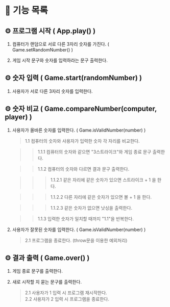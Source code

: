 # 📄 기능 목록

## ⚙ 프로그램 시작 ( App.play() )

1. 컴퓨터가 랜덤으로 서로 다른 3자리 숫자를 가진다. ( Game.setRandomNumber() )

2. 게임 시작 문구와 숫자를 입력하라는 문구 출력한다.

## ⚙ 숫자 입력 ( Game.start(randomNumber) )

1. 사용자가 서로 다른 3자리 숫자를 입력한다.

## ⚙ 숫자 비교 ( Game.compareNumber(computer, player) )

1. 사용자가 올바른 숫자를 입력한다. ( Game.isValidNumber(number) )

   > 1.1 컴퓨터의 숫자와 사용자가 입력한 숫자 각 자리를 비교한다.

   > > 1.1.1 컴퓨터의 숫자와 같으면 "3스트라이크"와 게임 종료 문구 출력한다.

   > > 1.1.2 컴퓨터의 숫자와 다르면 결과 문구 출력한다.

   > > > 1.1.2.1 같은 자리에 같은 숫자가 있으면 스트라이크 + 1 을 한다.

   > > > 1.1.2.2 다른 자리에 같은 숫자가 있으면 볼 + 1 을 한다.

   > > > 1.1.2.3 같은 숫자가 없으면 낫싱을 출력한다.

   > > 1.1.3 입력한 숫자가 일치할 때까지 "1.1"을 반복한다.

2. 사용자가 잘못된 숫자를 입력한다. ( Game.isValidNumber(number) )

   > 2.1 프로그램을 종료한다. (throw문을 이용한 예외처리)

## ⚙ 결과 출력 ( Game.over() )

1. 게임 종료 문구를 출력한다.

2. 새로 시작할 지 묻는 문구를 출력한다.

   > 2.1 사용자가 1 입력 시 프로그램 재시작한다.  
   > 2.2 사용자가 2 입력 시 프로그램을 종료한다.
